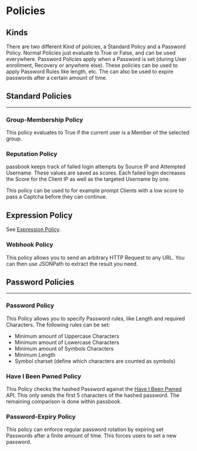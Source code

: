 # Policies

## Kinds

There are two different Kind of policies, a Standard Policy and a Password Policy. Normal Policies just evaluate to True or False, and can be used everywhere. Password Policies apply when a Password is set (during User enrollment, Recovery or anywhere else). These policies can be used to apply Password Rules like length, etc. The can also be used to expire passwords after a certain amount of time.

## Standard Policies

---

### Group-Membership Policy

This policy evaluates to True if the current user is a Member of the selected group.

### Reputation Policy

passbook keeps track of failed login attempts by Source IP and Attempted Username. These values are saved as scores. Each failed login decreases the Score for the Client IP as well as the targeted Username by one.

This policy can be used to for example prompt Clients with a low score to pass a Captcha before they can continue.

## Expression Policy

See [Expression Policy](expression/index.md).

### Webhook Policy

This policy allows you to send an arbitrary HTTP Request to any URL. You can then use JSONPath to extract the result you need.

## Password Policies

---

### Password Policy

This Policy allows you to specify Password rules, like Length and required Characters.
The following rules can be set:

-   Minimum amount of Uppercase Characters
-   Minimum amount of Lowercase Characters
-   Minimum amount of Symbols Characters
-   Minimum Length
-   Symbol charset (define which characters are counted as symbols)

### Have I Been Pwned Policy

This Policy checks the hashed Password against the [Have I Been Pwned](https://haveibeenpwned.com/) API. This only sends the first 5 characters of the hashed password. The remaining comparison is done within passbook.

### Password-Expiry Policy

This policy can enforce regular password rotation by expiring set Passwords after a finite amount of time. This forces users to set a new password.
